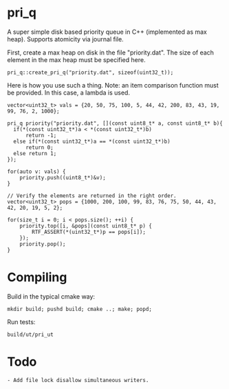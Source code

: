 # pri_q
A super simple disk based priority queue in C++ (implemented as max heap). Supports atomicity via journal file.

First, create a max heap on disk in the file "priority.dat". The size of each element in the max heap must be specified here.

    pri_q::create_pri_q("priority.dat", sizeof(uint32_t));

Here is how you use such a thing. Note: an item comparison function must be provided. In this case, a lambda is used.

    vector<uint32_t> vals = {20, 50, 75, 100, 5, 44, 42, 200, 83, 43, 19, 99, 76, 2, 1000};

    pri_q priority("priority.dat", [](const uint8_t* a, const uint8_t* b){
      if(*(const uint32_t*)a < *(const uint32_t*)b)
          return -1;
      else if(*(const uint32_t*)a == *(const uint32_t*)b)
          return 0;
      else return 1;
    });

    for(auto v: vals) {
        priority.push((uint8_t*)&v);
    }

    // Verify the elements are returned in the right order.
    vector<uint32_t> pops = {1000, 200, 100, 99, 83, 76, 75, 50, 44, 43, 42, 20, 19, 5, 2};

    for(size_t i = 0; i < pops.size(); ++i) {
        priority.top([i, &pops](const uint8_t* p) {
            RTF_ASSERT(*(uint32_t*)p == pops[i]);
        });
        priority.pop();
    }

# Compiling
Build in the typical cmake way:

    mkdir build; pushd build; cmake ..; make; popd;

Run tests:

    build/ut/pri_ut

# Todo
    - Add file lock disallow simultaneous writers.
